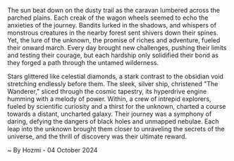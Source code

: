 
The sun beat down on the dusty trail as the caravan lumbered across the parched plains. Each creak of the wagon wheels seemed to echo the anxieties of the journey. Bandits lurked in the shadows, and whispers of monstrous creatures in the nearby forest sent shivers down their spines. Yet, the lure of the unknown, the promise of riches and adventure, fueled their onward march. Every day brought new challenges, pushing their limits and testing their courage, but each hardship only solidified their bond as they forged a path through the untamed wilderness. 

Stars glittered like celestial diamonds, a stark contrast to the obsidian void stretching endlessly before them. The sleek, silver ship, christened "The Wanderer," sliced through the cosmic tapestry, its hyperdrive engine humming with a melody of power. Within, a crew of intrepid explorers, fueled by scientific curiosity and a thirst for the unknown, charted a course towards a distant, uncharted galaxy. Their journey was a symphony of daring, defying the dangers of black holes and unmapped nebulae. Each leap into the unknown brought them closer to unraveling the secrets of the universe, and the thrill of discovery was their ultimate reward. 

~ By Hozmi - 04 October 2024
